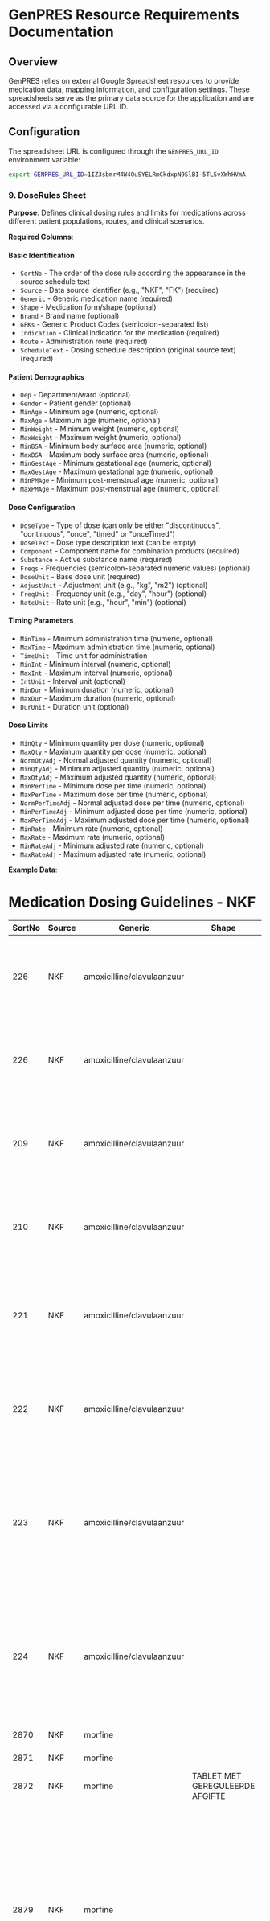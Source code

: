 # GenPRES Resource Requirements Documentation

## Overview

GenPRES relies on external Google Spreadsheet resources to provide medication data, mapping information, and configuration settings. These spreadsheets serve as the primary data source for the application and are accessed via a configurable URL ID.

## Configuration

The spreadsheet URL is configured through the `GENPRES_URL_ID` environment variable:

```bash
export GENPRES_URL_ID=1IZ3sbmrM4W4OuSYELRmCkdxpN9SlBI-5TLSvXWhHVmA
```


### 9. DoseRules Sheet

**Purpose**: Defines clinical dosing rules and limits for medications across different patient populations, routes, and clinical scenarios.

**Required Columns**:

#### Basic Identification
- `SortNo` - The order of the dose rule according the appearance in the source schedule text
- `Source` - Data source identifier (e.g., "NKF", "FK") (required)
- `Generic` - Generic medication name (required)
- `Shape` - Medication form/shape (optional)
- `Brand` - Brand name (optional)
- `GPKs` - Generic Product Codes (semicolon-separated list)
- `Indication` - Clinical indication for the medication (required)
- `Route` - Administration route (required)
- `ScheduleText` - Dosing schedule description (original source text) (required)

#### Patient Demographics
- `Dep` - Department/ward (optional)
- `Gender` - Patient gender (optional)
- `MinAge` - Minimum age (numeric, optional)
- `MaxAge` - Maximum age (numeric, optional)
- `MinWeight` - Minimum weight (numeric, optional)
- `MaxWeight` - Maximum weight (numeric, optional)
- `MinBSA` - Minimum body surface area (numeric, optional)
- `MaxBSA` - Maximum body surface area (numeric, optional)
- `MinGestAge` - Minimum gestational age (numeric, optional)
- `MaxGestAge` - Maximum gestational age (numeric, optional)
- `MinPMAge` - Minimum post-menstrual age (numeric, optional)
- `MaxPMAge` - Maximum post-menstrual age (numeric, optional)

#### Dose Configuration
- `DoseType` - Type of dose (can only be either "discontinuous", "continuous", "once", "timed" or "onceTimed")
- `DoseText` - Dose type description text (can be empty)
- `Component` - Component name for combination products (required)
- `Substance` - Active substance name (required)
- `Freqs` - Frequencies (semicolon-separated numeric values) (optional)
- `DoseUnit` - Base dose unit (required)
- `AdjustUnit` - Adjustment unit (e.g., "kg", "m2") (optional)
- `FreqUnit` - Frequency unit (e.g., "day", "hour") (optional)
- `RateUnit` - Rate unit (e.g., "hour", "min") (optional)

#### Timing Parameters
- `MinTime` - Minimum administration time (numeric, optional)
- `MaxTime` - Maximum administration time (numeric, optional)
- `TimeUnit` - Time unit for administration
- `MinInt` - Minimum interval (numeric, optional)
- `MaxInt` - Maximum interval (numeric, optional)
- `IntUnit` - Interval unit (optional)
- `MinDur` - Minimum duration (numeric, optional)
- `MaxDur` - Maximum duration (numeric, optional)
- `DurUnit` - Duration unit (optional)

#### Dose Limits
- `MinQty` - Minimum quantity per dose (numeric, optional)
- `MaxQty` - Maximum quantity per dose (numeric, optional)
- `NormQtyAdj` - Normal adjusted quantity (numeric, optional)
- `MinQtyAdj` - Minimum adjusted quantity (numeric, optional)
- `MaxQtyAdj` - Maximum adjusted quantity (numeric, optional)
- `MinPerTime` - Minimum dose per time (numeric, optional)
- `MaxPerTime` - Maximum dose per time (numeric, optional)
- `NormPerTimeAdj` - Normal adjusted dose per time (numeric, optional)
- `MinPerTimeAdj` - Minimum adjusted dose per time (numeric, optional)
- `MaxPerTimeAdj` - Maximum adjusted dose per time (numeric, optional)
- `MinRate` - Minimum rate (numeric, optional)
- `MaxRate` - Maximum rate (numeric, optional)
- `MinRateAdj` - Minimum adjusted rate (numeric, optional)
- `MaxRateAdj` - Maximum adjusted rate (numeric, optional)


**Example Data**:
# Medication Dosing Guidelines - NKF

| SortNo | Source | Generic | Shape | Brand | Route | GPKs | Indication | ScheduleText | Dep | Gender | MinAge | MaxAge | MinWeight | MaxWeight | MinBSA | MaxBSA | MinGestAge | MaxGestAge | MinPMAge | MaxPMAge | DoseType | DoseText | Component | UseGenericName | Substance | Freqs | DoseUnit | AdjustUnit | FreqUnit | RateUnit | MinTime | MaxTime | TimeUnit | MinInt | MaxInt | IntUnit | MinDur | MaxDur | DurUnit | MinQty | MaxQty | NormQtyAdj | MinQtyAdj | MaxQtyAdj | MinPerTime | MaxPerTime | NormPerTimeAdj | MinPerTimeAdj | MaxPerTimeAdj | MinRate | MaxRate | MinRateAdj | MaxRateAdj |
|--------|--------|---------|-------|-------|-------|------|------------|--------------|-----|--------|--------|--------|-----------|-----------|--------|--------|------------|------------|----------|----------|----------|----------|-----------|----------------|-----------|-------|----------|------------|----------|----------|---------|---------|----------|--------|--------|---------|--------|--------|---------|--------|--------|------------|-----------|-----------|------------|------------|----------------|---------------|---------------|---------|---------|------------|------------|
| 226 | NKF | amoxicilline/clavulaanzuur | | | ORAAL | | Verdenking neonatale bacteriele infectie (in afwezigheid van positieve kweek) | Postnatale leeftijd 0-28 dagen Zwangerschapsduur ≥ 34 weken. Na initiele behandeling met IV antibiotica: Amoxicilline/clavulaanzuur 4:1: 60/15 mg/kg/dag in 2 doses of Amoxicilline/clavulaanzuur 8:1: 60/7.5 mg/kg/dag in 2 doses | | | 0 | 28 | | | | | 238 | | | | discontinuous | | amoxicilline/clavulaanzuur | | amoxicilline | 2 | mg | kg | dag | | | | | | | | | | | | | | | | | | | | | | 60 | | |
| 226 | NKF | amoxicilline/clavulaanzuur | | | ORAAL | | Verdenking neonatale bacteriele infectie (in afwezigheid van positieve kweek) | Postnatale leeftijd 0-28 dagen Zwangerschapsduur ≥ 34 weken. Na initiele behandeling met IV antibiotica: Amoxicilline/clavulaanzuur 4:1: 60/15 mg/kg/dag in 2 doses of Amoxicilline/clavulaanzuur 8:1: 60/7.5 mg/kg/dag in 2 doses | | | 0 | 28 | | | | | 238 | | | | discontinuous | | amoxicilline/clavulaanzuur | | clavulaanzuur | 2 | mg | kg | dag | | | | | | | | | | | | | | | | | | | | | | | 6.75 | 16.5 | | |
| 209 | NKF | amoxicilline/clavulaanzuur | | | ORAAL | | Bacteriele infecties | 1 maand tot 18 jaar Amoxicilline /clavulaanzuur 8:1 50/6,25 mg/kg/dag in 3 doses. Max: 1500/187,5mg/dag. Range: 40/5 - 60/7,5 mg/kg/dag amoxicilline/clavulaanzuurAmoxicilline/clavulaanzuur 4:1 50/12,5 mg/kg/dag in 3 doses. Max: 1500/375mg/dag.Range: 40/10-60/15 mg/kg/dag amoxicilline/clavulaanzuur | | | 30 | 6574 | | | | | | | | | discontinuous | | amoxicilline/clavulaanzuur | | amoxicilline | 3 | mg | kg | dag | | | | | | | | | | | | | | | | | | | | | 1500 | | 40 | 60 | | |
| 210 | NKF | amoxicilline/clavulaanzuur | | | ORAAL | | Bacteriele infecties | 1 maand tot 18 jaar Amoxicilline /clavulaanzuur 8:1 50/6,25 mg/kg/dag in 3 doses. Max: 1500/187,5mg/dag. Range: 40/5 - 60/7,5 mg/kg/dag amoxicilline/clavulaanzuurAmoxicilline/clavulaanzuur 4:1 50/12,5 mg/kg/dag in 3 doses. Max: 1500/375mg/dag.Range: 40/10-60/15 mg/kg/dag amoxicilline/clavulaanzuur | | | 30 | 6574 | | | | | | | | | discontinuous | | amoxicilline/clavulaanzuur | | clavulaanzuur | 3 | mg | kg | dag | | | | | | | | | | | | | | | | | | | | | | | | 15 | | |
| 221 | NKF | amoxicilline/clavulaanzuur | | | ORAAL | | Ernstige bacteriele infecties | 1 maand tot 18 jaar Amoxicilline/clavulaanzuur 8:1 : 80/10 – 90/11,25 mg/kg/dag in 3 doses. Max: 6000 mg/375 mg per dag.Amoxicilline/clavulaanzuur 4:1 80/20– 90/22,5mg/kg/dag in 3 doses . Max: 6000 mg/ 375 mg per dag.Indien de maximale dosering clavulaanzuur hogere doseringen voor amoxicilline in de weg staat: overweeg amoxicilline+ clavulaanzuur af te wisselen met amoxicilline alleen (om en om). | | | 30 | 6574 | | | | | | | | | discontinuous | | amoxicilline/clavulaanzuur | | amoxicilline | 3 | mg | kg | dag | | | | | | | | | | | | | | | | | | | | | 6000 | | 80 | 90 | | |
| 222 | NKF | amoxicilline/clavulaanzuur | | | ORAAL | | Ernstige bacteriele infecties | 1 maand tot 18 jaar Amoxicilline/clavulaanzuur 8:1 : 80/10 – 90/11,25 mg/kg/dag in 3 doses. Max: 6000 mg/375 mg per dag.Amoxicilline/clavulaanzuur 4:1 80/20– 90/22,5mg/kg/dag in 3 doses . Max: 6000 mg/ 375 mg per dag.Indien de maximale dosering clavulaanzuur hogere doseringen voor amoxicilline in de weg staat: overweeg amoxicilline+ clavulaanzuur af te wisselen met amoxicilline alleen (om en om). | | | 30 | 6574 | | | | | | | | | discontinuous | | amoxicilline/clavulaanzuur | | clavulaanzuur | 3 | mg | kg | dag | | | | | | | | | | | | | | | | | | | | | 375 | | | 22.5 | | |
| 223 | NKF | amoxicilline/clavulaanzuur | | | ORAAL | | Infecties (zonder klinische verdenking meningitis) veroorzaakt door micro organismen die gevoelig zijn bij een verhoogde blootstelling ('I') | 1 maand tot 18 jaar Amoxicilline/clavulaanzuur 8:1 60/7,5– 90/11,25 mg/kg/dag in 3 doses. Max: 6000 mg/375 mg per dag.Amoxicilline/clavulaanzuur 4:1 60/15– 90/22,5mg/kg/dag in 3 doses. Max: 6000 mg/ 375 mg per dag. Indien de maximale dosering clavulaanzuur hogere doseringen voor amoxicilline in de weg staat: overweeg amoxicilline+ clavulaanzuur af te wisselen met amoxicilline alleen (om en om).Klik hier voor toelichting over hogere dosering bij microorganismen die gevoelig zijn bij verhoogde blootstelling . | | | 30 | 6574 | | | | | | | | | discontinuous | | amoxicilline/clavulaanzuur | | amoxicilline | 3 | mg | kg | dag | | | | | | | | | | | | | | | | | | | | | 6000 | | 60 | 90 | | |
| 224 | NKF | amoxicilline/clavulaanzuur | | | ORAAL | | Infecties (zonder klinische verdenking meningitis) veroorzaakt door micro organismen die gevoelig zijn bij een verhoogde blootstelling ('I') | 1 maand tot 18 jaar Amoxicilline/clavulaanzuur 8:1 60/7,5– 90/11,25 mg/kg/dag in 3 doses. Max: 6000 mg/375 mg per dag.Amoxicilline/clavulaanzuur 4:1 60/15– 90/22,5mg/kg/dag in 3 doses. Max: 6000 mg/ 375 mg per dag. Indien de maximale dosering clavulaanzuur hogere doseringen voor amoxicilline in de weg staat: overweeg amoxicilline+ clavulaanzuur af te wisselen met amoxicilline alleen (om en om).Klik hier voor toelichting over hogere dosering bij microorganismen die gevoelig zijn bij verhoogde blootstelling . | | | 30 | 6574 | | | | | | | | | discontinuous | | amoxicilline/clavulaanzuur | | clavulaanzuur | 3 | mg | kg | dag | | | | | | | | | | | | | | | | | | | | | 375 | | | 22.5 | | |
| 2870 | NKF | morfine | | | ORAAL | | Ernstige pijn | a terme neonaat 0,3 - 0,6 mg/kg/dag in 6 doses. | | | | 30 | | | | | 259 | | | | discontinuous | | morfine | | morfine | 6 | mg | kg | dag | | | | | | | | | | | | | | | | | | | | | | | 0.3 | 0.6 | | |
| 2871 | NKF | morfine | | | ORAAL | | Ernstige pijn | 1 maand tot 18 jaar 0,6 - 1,2 mg/kg/dag in 6 doses. | | | 30 | 6574 | | | | | | | | | discontinuous | | morfine | | morfine | 6 | mg | kg | dag | | | | | | | | | | | | | | | | | | | | | | | 0.6 | 1.2 | | |
| 2872 | NKF | morfine | TABLET MET GEREGULEERDE AFGIFTE | | ORAAL | | Ernstige pijn | 6 jaar tot 18 jaar 0,4 - 1,6 mg/kg/dag in 2 doses. Dosering geleidelijk ophogen bij onvoldoende effect. | | | 2191 | 6574 | | | | | | | | | discontinuous | | morfine | | morfine | 2 | mg | kg | dag | | | | | | | | | | | | | | | | | | | | | | | 0.4 | 1.6 | | |
| 2879 | NKF | morfine | | | SUBCUTAAN | 28746; 140376; 148881 | Ernstige pijn | 1 maand tot 3 jaar BEADEMDE PATIENTENStart dosering (BOLUS): 100 microgram/kg/dosis Onderhouds dosering (CONTINUE INFUUS): 4-9 kg: 10-15 microgram/kg/uur, zo nodig ophogen tot 40 microgram/kg/uur 10-15kg: 15-20 microgram/kg/uur, zo nodig ophogen tot 40 microgram/kg/uur Bij onvoldoende pijnstilling de startdosering (bolus 50 – 100 microgram/kg/dosis) herhalen en het continue infuus ophogen NIET BEADEMDE PATIENTEN Start dosering (BOLUS): PICU:15 microgram/kg/dosis, Zo nodig 3 x herhalen. Bij onvoldoemde pijnstilling na herhaling van de startdosis (bolus) een continue infuus starten PACU: 10-50 microgram/kg/dosis, zo nodig herhalen onder continue monitoring totdat voldoende pijnstilling is bereikt, daarna continue infuus starten. Onderhouds dosering (CONTINUE INFUUS): 4-9 kg: 10-15 microgram/kg/uur, zo nodig ophogen tot 40 microgram/kg/uur 10-15kg: 15-20 microgram/kg/uur, zo nodig ophogen tot 40 microgram/kg/uur | | | 30 | 1095 | | | | | | | | | once | | morfine | | morfine | | microg | kg | | | | | | | | | | | | | | | | | | | | | | | 100 | | | | | |
| 2879 | NKF | morfine | | | SUBCUTAAN | 28746; 140376; 148881 | Ernstige pijn | 1 maand tot 3 jaar BEADEMDE PATIENTENStart dosering (BOLUS): 100 microgram/kg/dosis Onderhouds dosering (CONTINUE INFUUS): 4-9 kg: 10-15 microgram/kg/uur, zo nodig ophogen tot 40 microgram/kg/uur 10-15kg: 15-20 microgram/kg/uur, zo nodig ophogen tot 40 microgram/kg/uur Bij onvoldoende pijnstilling de startdosering (bolus 50 – 100 microgram/kg/dosis) herhalen en het continue infuus ophogen NIET BEADEMDE PATIENTEN Start dosering (BOLUS): PICU:15 microgram/kg/dosis, Zo nodig 3 x herhalen. Bij onvoldoemde pijnstilling na herhaling van de startdosis (bolus) een continue infuus starten PACU: 10-50 microgram/kg/dosis, zo nodig herhalen onder continue monitoring totdat voldoende pijnstilling is bereikt, daarna continue infuus starten. Onderhouds dosering (CONTINUE INFUUS): 4-9 kg: 10-15 microgram/kg/uur, zo nodig ophogen tot 40 microgram/kg/uur 10-15kg: 15-20 microgram/kg/uur, zo nodig ophogen tot 40 microgram/kg/uur | | | 30 | 1095 | | | | | | | | | continuous | | morfine | | morfine | | microg | kg | | uur | | | | | | | | | | | | | | | | | | | | | | | | | 10 | 40 |
| 2880 | NKF | morfine | | | SUBCUTAAN | 28746; 140376; 148881 | Ernstige pijn | 3 jaar tot 18 jaar en ≥ 15 kg BEADEMDE PATIENTENStart dosering (BOLUS): 100 microgram/kg/dosis Onderhouds dosering (CONTINUE INFUUS): 10-40 microgram/kg/uur Bij onvoldoende pijnstilling de startdosering (bolus 50 – 100 microgram/kg/dosis) herhalen en het continue infuus ophogen NIET BEADEMDE PATIENTEN Start dosering (BOLUS): PICU:15 microgram/kg/dosis, Zo nodig 3 x herhalen. Bij onvoldoemde pijnstilling na herhaling van de startdosis (bolus) een continue infuus starten PACU: 10-50 microgram/kg/dosis, zo nodig herhalen onder continue monitoring totdat voldoende pijnstilling is bereikt, daarna continue infuus starten. Onderhouds dosering (CONTINUE INFUUS): 10-40 microgram/kg/uur | | | 1095 | 6574 | 15000 | | | | | | | | once | | morfine | | morfine | | microg | kg | | | | | | | | | | | | | | | | | | | | | | | | 100 | | | | | |
| 2880 | NKF | morfine | | | SUBCUTAAN | 28746; 140376; 148881 | Ernstige pijn | 3 jaar tot 18 jaar en ≥ 15 kg BEADEMDE PATIENTENStart dosering (BOLUS): 100 microgram/kg/dosis Onderhouds dosering (CONTINUE INFUUS): 10-40 microgram/kg/uur Bij onvoldoende pijnstilling de startdosering (bolus 50 – 100 microgram/kg/dosis) herhalen en het continue infuus ophogen NIET BEADEMDE PATIENTEN Start dosering (BOLUS): PICU:15 microgram/kg/dosis, Zo nodig 3 x herhalen. Bij onvoldoemde pijnstilling na herhaling van de startdosis (bolus) een continue infuus starten PACU: 10-50 microgram/kg/dosis, zo nodig herhalen onder continue monitoring totdat voldoende pijnstilling is bereikt, daarna continue infuus starten. Onderhouds dosering (CONTINUE INFUUS): 10-40 microgram/kg/uur | | | 1095 | 6574 | 15000 | | | | | | | | continuous | | morfine | | morfine | | microg | kg | | uur | | | | | | | | | | | | | | | | | | | | | | | | | 10 | 40 |
| 2882 | NKF | morfine | | | SUBCUTAAN | 28746; 140376; 148881 | Ernstige pijn: toediening dmv PCA pomp | 5 jaar tot 18 jaar BOLUS: 15-20 microgram/kg, lockout interval 15-30 minuten, Achtergrond infusie (CONTINUE INFUUS) 0-15 microgram/kg/uur, max 100 microgram/kg/uur | | | 1826 | 6574 | | | | | | | | | once | via PCA bolus | morfine | | morfine | | microg | kg | | | | | | | | | | | | | | | | | | | | | | | | 15 | 20 | | | | |
| 2882 | NKF | morfine | | | SUBCUTAAN | 28746; 140376; 148881 | Ernstige pijn: toediening dmv PCA pomp | 5 jaar tot 18 jaar BOLUS: 15-20 microgram/kg, lockout interval 15-30 minuten, Achtergrond infusie (CONTINUE INFUUS) 0-15 microgram/kg/uur, max 100 microgram/kg/uur | | | 1826 | 6574 | | | | | | | | | continuous | via PCA achtergrond | morfine | | morfine | | microg | kg | | uur | | | | | | | | | | | | | | | | | | | | | | | | | 1 | 100 |
| 3166 | NKF | paracetamol | | | ORAAL | | Chronische pijn | 1 maand tot 18 jaar 60 mg/kg/dag in 3 - 4 doses. Max: 3 g/dag. Maximale dosering per gift: 1 g/dosis. Bij chronische pijn wordt overleg met een pijnspecialist aanbevolen. | | | 30 | 6574 | | | | | | | | | discontinuous | | paracetamol | | paracetamol | 3;4 | mg | kg | dag | | | | | | | | | | | | | 1000 | | | | | 3000 | 60 | | | | | |
| 3139 | NKF | paracetamol | | | ORAAL | | Milde tot matige pijn; koorts | a terme neonaat 10 - 15 mg/kg/dosis, zo nodig max 3 dd. Max: 45 mg/kg/dag. Let op: sommige vloeibare doseervormenbevatten toxische hulpstoffen en zijn daarom niet geschikt voor toepassing bij neonaten (zie rubriek toedieningvormen en hulpstoffen) | | | | 30 | | | | | 259 | | | | discontinuous | | paracetamol | | paracetamol | 3 | mg | kg | dag | | | | | | | | | | | | | | | | | | | | | | | | 10 | 15 | | | 45 | | |
| 3140 | NKF | paracetamol | | | ORAAL | | Milde tot matige pijn; koorts | 1 maand tot 18 jaar 10 - 15 mg/kg/dosis, zo nodig max 4dd. Max: 60mg/kg/dag, maar niet hoger dan 4 g/dag. | | | 30 | 6574 | | | | | | | | | discontinuous | | paracetamol | | paracetamol | 1;2;3;4 | mg | kg | dag | | | | | | | | | | | | | | | | | | | | | | | | 10 | 15 | | 4000 | | | |
| 3143 | NKF | paracetamol | | | ORAAL | | Pijn, acuut/post-operatief | Prematuren Postconceptionele leeftijd 28 weken tot 33 weken 30 mg/kg/dag in 3 doses.Behandelduur: Kortdurend gebruik, maximaal 2-3 dagenLet op: sommige vloeibare doseervormen bevatten toxische hulpstoffen en zijn daarom niet geschikt voor toepassing bij neonaten (zie rubriek toedieningvormen en hulpstoffen) | | | | 182 | | | | | | | 196 | 231 | discontinuous | | paracetamol | | paracetamol | 3 | mg | kg | dag | | | | | | | | | | | | | | | | | | | | | | | | 30 | | | | | |
| 3144 | NKF | paracetamol | | | ORAAL | | Pijn, acuut/post-operatief | Prematuren Postconceptionele leeftijd 33 weken tot 37 weken 45 mg/kg/dag in 3 doses.Behandelduur: kortdurend gebruik, maximaal 2-3 dagenLet op: sommige vloeibare doseervormen bevatten toxische hulpstoffen en zijn daarom niet geschikt voor toepassing bij neonaten (zie rubriek toedieningvormen en hulpstoffen)Omwille van de eenvoud van het dosisadvies en het gebrek aan wetenschappelijke bewijsvoering naar de effectiviteit van een orale oplaaddosering, wordt er geen oplaaddosering aanbevolen. | | | | 182 | | | | | | | 231 | 259 | discontinuous | | paracetamol | | paracetamol | 3 | mg | kg | dag | | | | | | | | | | | | | | | | | | | | | | | | 45 | | | | | |
| 3145 | NKF | paracetamol | | | ORAAL | | Pijn, acuut/post-operatief | a terme neonaat 60 mg/kg/dag in 4 doses.Behandelduur: kortdurend gebruik, maximaal 2-3 dagen. Indien na deze periode nog pijnstilling nodig is, de dosering verlagen naar dosis voor milde tot matige pijn. Let op: sommige vloeibare doseervormen bevatten toxische hulpstoffen en zijn daarom niet geschikt voor toepassing bij neonaten (zie rubriek toedieningvormen en hulpstoffen)Omwille van de eenvoud van het dosisadvies en het gebrek aan wetenschappelijke bewijsvoering naar de effectiviteit van een orale oplaaddosering, wordt er geen oplaaddosering aanbevolen. | | | | 30 | | | | | 259 | | | | discontinuous | | paracetamol | | paracetamol | 4 | mg | kg | dag | | | | | | | | | | | | | | | | | | | | | | | | 60 | | | | | |
| 3146 | NKF | paracetamol | | | ORAAL | | Pijn, acuut/post-operatief | 1 maand tot 6 maanden 60 mg/kg/dag in 4 doses.Behandelduur: kortdurend gebruik, maximaal 2-3 dagen. Indien na deze periode nog pijnstillig nodig is, de dosis verlagen naar 10 mg/kg/dosis, zo nodig, max 40 mg/kg/dag.Omwille van de eenvoud van het dosisadvies en het gebrek aan wetenschappelijke bewijsvoering naar de effectiviteit van een orale oplaaddosering, wordt er geen oplaaddosering aanbevolen. | | | 30 | 182 | | | | | | | | | discontinuous | | paracetamol | | paracetamol | 4 | mg | kg | dag | | | | | | | | | | | | | | | | | | | | | | | | 60 | | | | | |
| 3147 | NKF | paracetamol | | | ORAAL | | Pijn, acuut/post-operatief | 6 maanden tot 18 jaar 90 mg/kg/dag in 4 doses. Max: 4 g/dag. Maximale dosering per gift: 1 g/dosis. Behandelduur: kortdurend gebruik, maximaal 2-3 dagen. Indien na deze periode nog pijnstillig nodig is, de dosis verlagen naar de dosering voor milde tot matige pijn. Omwille van de eenvoud van het dosisadvies en het gebrek aan wetenschappelijke bewijsvoering naar de effectiviteit van een orale oplaaddosering, wordt er geen oplaaddosering aanbevolen. | | | 182 | 6574 | | | | | | | | | discontinuous | | paracetamol | | paracetamol | 4 | mg | kg | dag | | | | | | | | | | | | | 1000 | | | | | 4000 | 90 | | | | | |
---

# PROMP INSTRUCTIONS

When asked extract the above columns in the exact order from the supplied text. Present the extracted data as tab delimited rows. Use the original dose text language and localization.